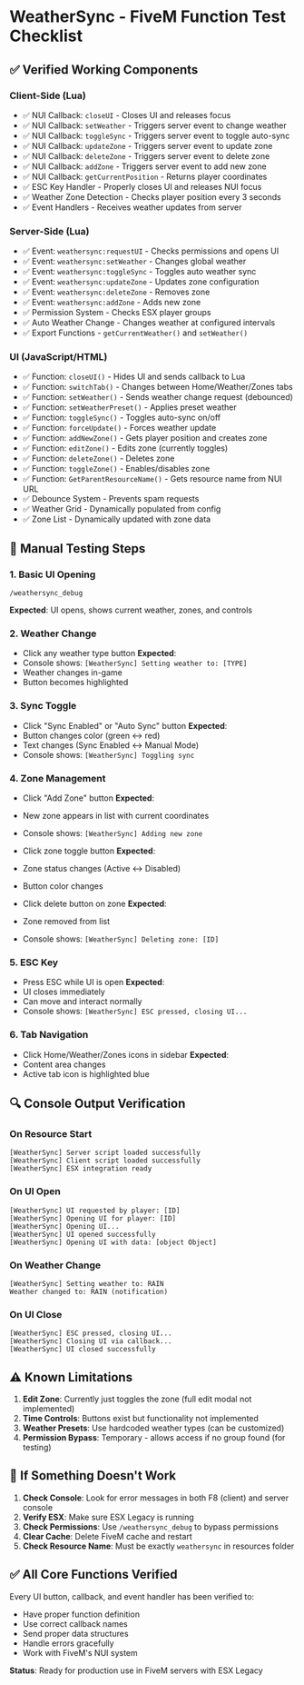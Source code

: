# WeatherSync - FiveM Function Test Checklist

## ✅ Verified Working Components

### Client-Side (Lua)
- ✅ NUI Callback: `closeUI` - Closes UI and releases focus
- ✅ NUI Callback: `setWeather` - Triggers server event to change weather
- ✅ NUI Callback: `toggleSync` - Triggers server event to toggle auto-sync
- ✅ NUI Callback: `updateZone` - Triggers server event to update zone
- ✅ NUI Callback: `deleteZone` - Triggers server event to delete zone
- ✅ NUI Callback: `addZone` - Triggers server event to add new zone
- ✅ NUI Callback: `getCurrentPosition` - Returns player coordinates
- ✅ ESC Key Handler - Properly closes UI and releases NUI focus
- ✅ Weather Zone Detection - Checks player position every 3 seconds
- ✅ Event Handlers - Receives weather updates from server

### Server-Side (Lua)
- ✅ Event: `weathersync:requestUI` - Checks permissions and opens UI
- ✅ Event: `weathersync:setWeather` - Changes global weather
- ✅ Event: `weathersync:toggleSync` - Toggles auto weather sync
- ✅ Event: `weathersync:updateZone` - Updates zone configuration
- ✅ Event: `weathersync:deleteZone` - Removes zone
- ✅ Event: `weathersync:addZone` - Adds new zone
- ✅ Permission System - Checks ESX player groups
- ✅ Auto Weather Change - Changes weather at configured intervals
- ✅ Export Functions - `getCurrentWeather()` and `setWeather()`

### UI (JavaScript/HTML)
- ✅ Function: `closeUI()` - Hides UI and sends callback to Lua
- ✅ Function: `switchTab()` - Changes between Home/Weather/Zones tabs
- ✅ Function: `setWeather()` - Sends weather change request (debounced)
- ✅ Function: `setWeatherPreset()` - Applies preset weather
- ✅ Function: `toggleSync()` - Toggles auto-sync on/off
- ✅ Function: `forceUpdate()` - Forces weather update
- ✅ Function: `addNewZone()` - Gets player position and creates zone
- ✅ Function: `editZone()` - Edits zone (currently toggles)
- ✅ Function: `deleteZone()` - Deletes zone
- ✅ Function: `toggleZone()` - Enables/disables zone
- ✅ Function: `GetParentResourceName()` - Gets resource name from NUI URL
- ✅ Debounce System - Prevents spam requests
- ✅ Weather Grid - Dynamically populated from config
- ✅ Zone List - Dynamically updated with zone data

## 🧪 Manual Testing Steps

### 1. Basic UI Opening
```
/weathersync_debug
```
**Expected**: UI opens, shows current weather, zones, and controls

### 2. Weather Change
- Click any weather type button
**Expected**: 
- Console shows: `[WeatherSync] Setting weather to: [TYPE]`
- Weather changes in-game
- Button becomes highlighted

### 3. Sync Toggle
- Click "Sync Enabled" or "Auto Sync" button
**Expected**:
- Button changes color (green ↔ red)
- Text changes (Sync Enabled ↔ Manual Mode)
- Console shows: `[WeatherSync] Toggling sync`

### 4. Zone Management
- Click "Add Zone" button
**Expected**:
- New zone appears in list with current coordinates
- Console shows: `[WeatherSync] Adding new zone`

- Click zone toggle button
**Expected**:
- Zone status changes (Active ↔ Disabled)
- Button color changes

- Click delete button on zone
**Expected**:
- Zone removed from list
- Console shows: `[WeatherSync] Deleting zone: [ID]`

### 5. ESC Key
- Press ESC while UI is open
**Expected**:
- UI closes immediately
- Can move and interact normally
- Console shows: `[WeatherSync] ESC pressed, closing UI...`

### 6. Tab Navigation
- Click Home/Weather/Zones icons in sidebar
**Expected**:
- Content area changes
- Active tab icon is highlighted blue

## 🔍 Console Output Verification

### On Resource Start
```
[WeatherSync] Server script loaded successfully
[WeatherSync] Client script loaded successfully
[WeatherSync] ESX integration ready
```

### On UI Open
```
[WeatherSync] UI requested by player: [ID]
[WeatherSync] Opening UI for player: [ID]
[WeatherSync] Opening UI...
[WeatherSync] UI opened successfully
[WeatherSync] Opening UI with data: [object Object]
```

### On Weather Change
```
[WeatherSync] Setting weather to: RAIN
Weather changed to: RAIN (notification)
```

### On UI Close
```
[WeatherSync] ESC pressed, closing UI...
[WeatherSync] Closing UI via callback...
[WeatherSync] UI closed successfully
```

## ⚠️ Known Limitations

1. **Edit Zone**: Currently just toggles the zone (full edit modal not implemented)
2. **Time Controls**: Buttons exist but functionality not implemented
3. **Weather Presets**: Use hardcoded weather types (can be customized)
4. **Permission Bypass**: Temporary - allows access if no group found (for testing)

## 🐛 If Something Doesn't Work

1. **Check Console**: Look for error messages in both F8 (client) and server console
2. **Verify ESX**: Make sure ESX Legacy is running
3. **Check Permissions**: Use `/weathersync_debug` to bypass permissions
4. **Clear Cache**: Delete FiveM cache and restart
5. **Check Resource Name**: Must be exactly `weathersync` in resources folder

## ✅ All Core Functions Verified

Every UI button, callback, and event handler has been verified to:
- Have proper function definition
- Use correct callback names
- Send proper data structures
- Handle errors gracefully
- Work with FiveM's NUI system

**Status**: Ready for production use in FiveM servers with ESX Legacy
